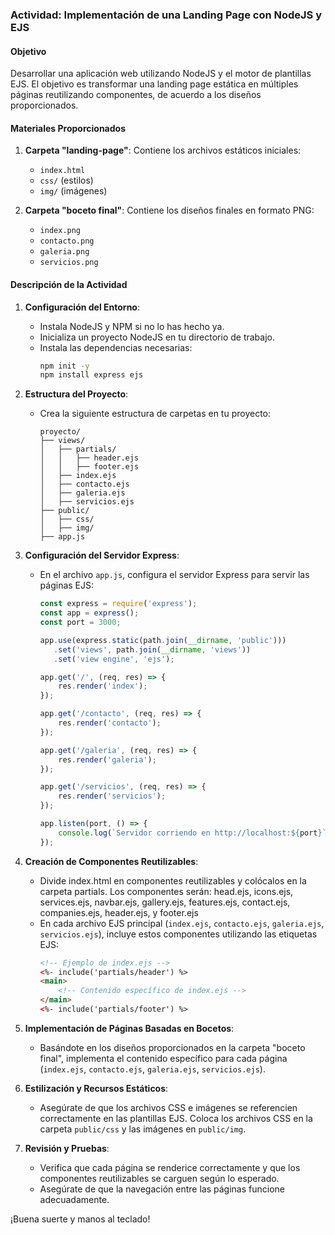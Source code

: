 ### Actividad: Implementación de una Landing Page con NodeJS y EJS

#### Objetivo
Desarrollar una aplicación web utilizando NodeJS y el motor de plantillas EJS. El objetivo es transformar una landing page estática en múltiples páginas reutilizando componentes, de acuerdo a los diseños proporcionados.

#### Materiales Proporcionados
1. **Carpeta "landing-page"**: Contiene los archivos estáticos iniciales:
   - `index.html`
   - `css/` (estilos)
   - `img/` (imágenes)

2. **Carpeta "boceto final"**: Contiene los diseños finales en formato PNG:
   - `index.png`
   - `contacto.png`
   - `galeria.png`
   - `servicios.png`

#### Descripción de la Actividad
1. **Configuración del Entorno**:
   - Instala NodeJS y NPM si no lo has hecho ya.
   - Inicializa un proyecto NodeJS en tu directorio de trabajo.
   - Instala las dependencias necesarias:
     ```bash
     npm init -y
     npm install express ejs
     ```

2. **Estructura del Proyecto**:
   - Crea la siguiente estructura de carpetas en tu proyecto:
     ```
     proyecto/
     ├── views/
     │   ├── partials/
     │   │   ├── header.ejs
     │   │   ├── footer.ejs
     │   ├── index.ejs
     │   ├── contacto.ejs
     │   ├── galeria.ejs
     │   ├── servicios.ejs
     ├── public/
     │   ├── css/
     │   ├── img/
     ├── app.js
     ```

3. **Configuración del Servidor Express**:
   - En el archivo `app.js`, configura el servidor Express para servir las páginas EJS:
     ```javascript
     const express = require('express');
     const app = express();
     const port = 3000;

     app.use(express.static(path.join(__dirname, 'public')))
        .set('views', path.join(__dirname, 'views'))
        .set('view engine', 'ejs');

     app.get('/', (req, res) => {
         res.render('index');
     });

     app.get('/contacto', (req, res) => {
         res.render('contacto');
     });

     app.get('/galeria', (req, res) => {
         res.render('galeria');
     });

     app.get('/servicios', (req, res) => {
         res.render('servicios');
     });

     app.listen(port, () => {
         console.log(`Servidor corriendo en http://localhost:${port}`);
     });
     ```

4. **Creación de Componentes Reutilizables**:
   - Divide index.html en componentes reutilizables y colócalos en la carpeta partials. Los componentes serán: head.ejs, icons.ejs, services.ejs, navbar.ejs, gallery.ejs, features.ejs, contact.ejs, companies.ejs, header.ejs, y footer.ejs
   - En cada archivo EJS principal (`index.ejs`, `contacto.ejs`, `galeria.ejs`, `servicios.ejs`), incluye estos componentes utilizando las etiquetas EJS:
     ```html
     <!-- Ejemplo de index.ejs -->
     <%- include('partials/header') %>
     <main>
         <!-- Contenido específico de index.ejs -->
     </main>
     <%- include('partials/footer') %>
     ```

5. **Implementación de Páginas Basadas en Bocetos**:
   - Basándote en los diseños proporcionados en la carpeta "boceto final", implementa el contenido específico para cada página (`index.ejs`, `contacto.ejs`, `galeria.ejs`, `servicios.ejs`).

6. **Estilización y Recursos Estáticos**:
   - Asegúrate de que los archivos CSS e imágenes se referencien correctamente en las plantillas EJS. Coloca los archivos CSS en la carpeta `public/css` y las imágenes en `public/img`.

7. **Revisión y Pruebas**:
   - Verifica que cada página se renderice correctamente y que los componentes reutilizables se carguen según lo esperado.
   - Asegúrate de que la navegación entre las páginas funcione adecuadamente.


¡Buena suerte y manos al teclado!
